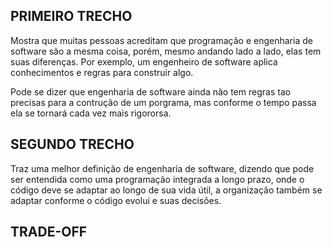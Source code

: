 ## PRIMEIRO TRECHO
Mostra que muitas pessoas acreditam que programação e engenharia de software são a mesma coisa, porém, mesmo andando lado a lado, elas tem suas diferenças. Por exemplo, um engenheiro de software aplica conhecimentos e regras para construir algo.

Pode se dizer que engenharia de software ainda não tem regras tao precisas para a contrução de um porgrama, mas conforme o tempo passa ela se tornará cada vez mais rigororsa.

## SEGUNDO TRECHO
Traz uma melhor definição de engenharia de software, dizendo que pode ser entendida como uma programação integrada a longo prazo, onde o código deve se adaptar ao longo de sua vida útil, a organização também se adaptar conforme o código evolui e suas decisões.

## TRADE-OFF
